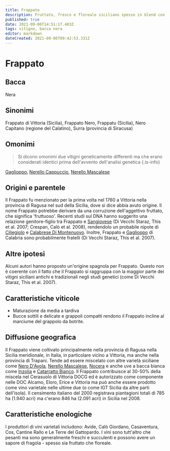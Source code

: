 ```yaml
---
title: Frappato
description: Fruttato, fresco e floreale siciliano spesso in blend con Nero d'Avola.
published: true
date: 2021-09-06T14:51:17.483Z
tags: vitigno, bacca nera
editor: markdown
dateCreated: 2021-09-06T09:42:53.331Z
---
```


# Frappato

## Bacca
Nera
## Sinonimi
Frappato di Vittoria (Sicilia), Frappato Nero, Frappatu (Sicilia), Nero Capitano (regione del Calatino), Surra (provincia di Siracusa)

## Omonimi
> Si dicono omonimi due vitigni geneticamente differenti ma che erano considerati identici prima dell'avvento dell'analisi genetica
{.is-info}

[Gaglioppo](/vitigni/Italia/bacca-nera/gaglioppo), [Nerello Cappuccio](/vitigni/Italia/bacca-nera/nerello-cappuccio), [Nerello Mascalese](/vitigni/Italia/bacca-nera/nerello-mascalese)

## Origini e parentele
Il Frappato fu menzionato per la prima volta nel 1760 a Vittoria nella provincia di Ragusa nel sud della Sicilia, dove si dice abbia avuto origine. Il nome Frappato potrebbe derivare da una corruzione dell'aggettivo fruttato, che significa 'fruttuoso'. Recenti studi sul DNA hanno suggerito una relazione genitore-figlio tra Frappato e [Sangiovese](/vitigni/Italia/bacca-nera/sangiovese) (Di Vecchi Staraz, This et al. 2007; Crespan, Calò et al. 2008), rendendolo un probabile nipote di [Ciliegiolo](/vitigni/bacca-nera/ciliegiolo) e [Calabrese Di Montenuovo](/vitigni/bacca-nera/calabrese-di-montenuovo). Inoltre, Frappato e [Gaglioppo](/vitigni/Italia/bacca-nera/gaglioppo) di Calabria sono probabilmente fratelli (Di Vecchi Staraz, This et al. 2007).

## Altre ipotesi

Alcuni autori hanno proposto un'origine spagnola per Frappato. Questo non è coerente con il fatto che il Frappato si raggruppa con la maggior parte dei vitigni siciliani antichi e tradizionali negli studi genetici (come Di Vecchi Staraz, This et al. 2007).

## Caratteristiche viticole
- Maturazione da media a tardiva
- Bucce sottili e delicate e grappoli compatti rendono il Frappato incline al marciume del grappolo da botrite.

## Diffusione geografica
Il Frappato viene coltivato principalmente nella provincia di Ragusa nella Sicilia meridionale, in Italia, in particolare vicino a Vittoria, ma anche nella provincia di Trapani. Tende ad essere miscelato con altre varietà siciliane come [Nero D'Avola](/vitigni/Italia/bacca-nera/nero-d-avola), [Nerello Mascalese](/vitigni/Italia/bacca-nera/nerello-mascalese), [Nocera](/vitigni/bacca-nocera/nocera) e anche uve a bacca bianca come [Inzolia](/vitigni/bacca-bianca/inzolia) e [Catarratto Bianco](/vitigni/bacca-bianca/catarratto-bianco). Il Frappato contribuisce al 30-50% della miscela nel Cerasuolo di Vittoria DOCG ed è autorizzato come componente nelle DOC Alcamo, Eloro, Erice e Vittoria ma può anche essere prodotto come vino varietale nelle ultime due (o come IGT Sicilia da altre parti dell'isola). Il censimento italiano del 2000 registrava piantagioni totali di 785 ha (1.940 acri) ma c'erano 846 ha (2.091 acri) in Sicilia nel 2008.

## Caratteristiche enologiche
I produttori di vini varietali includono: Avide, Calò Giordano, Casaventura, Cos, Cantine Rallo e Le Terre del Gattopardo. I vini sono tutt'altro che pesanti ma sono generalmente freschi e succulenti e possono avere un sapore di fragola - spesso sia fruttato che floreale.